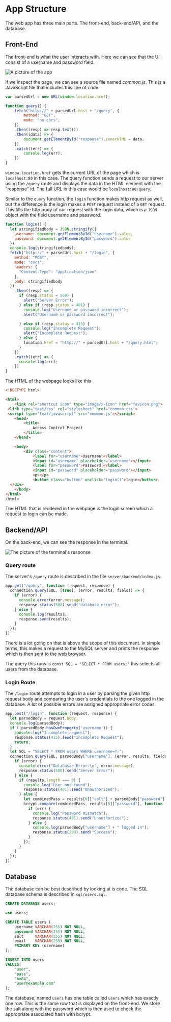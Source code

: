 # App Structure

The web app has three main parts. The front-end, back-end/API, and the database.

## Front-End

The front-end is what the user interacts with.
Here we can see that the UI consist of a username and password field.

![A picture of the app](./Newindex.png)
<br>

If we inspect the page, we can see a source file named _common.js_.
This is a JavaScript file that includes this line of code.

```Javascript
var parsedUrl = new URL(window.location.href);

function query() {
    fetch("http://" + parsedUrl.host + "/query", {
        method: "GET",
        mode: "no-cors",
    })
    .then((resp) => resp.text())
    .then((data) => {
        document.getElementById("response").innerHTML = data;
    })
    .catch((err) => {
        console.log(err);
    })
}
```

`window.location.href` gets the current URL of the page which is `localhost:80` in this case.
The query function sends a request to our server using the `/query` route and displays the data in the HTML element with the "response" id. The full URL in this case would be `localhost:80/query`.

Similar to the `query` function, the `login` function makes http request as well, but the
difference is the login makes a `POST` request instead of a `GET` request.
This fills the http body of our request with the login data, which is a `JSON` object with the field username and password.

```Javascript
function login() {
  let stringifiedbody = JSON.stringify({
    username: document.getElementById("username").value,
    password: document.getElementById("password").value
  })
  console.log(stringifiedbody);
  fetch("http://" + parsedUrl.host + "/login", {
    method: "POST",
    mode: "cors",
    headers: {
      "Content-Type": "application/json"
    },
    body: stringifiedbody
  })
    .then((resp) => {
      if (resp.status = 500) {
        alert("Server Error");
      } else if (resp.status = 401) {
        console.log("Username or password incorrect");
        alert("Username or password incorrect");

      } else if (resp.status = 415) {
        console.log("Incomplete Request");
        alert("Incomplete Request");
      } else {
        location.href = "http://" + parsedUrl.host + "/query.html";
      }
    })
    .catch((err) => {
      console.log(err);
    })
}
```

The HTML of the webpage looks like this

```HTML
<!DOCTYPE html>

<html>
    <link rel="shortcut icon" type="image/x-icon" href="favicon.png">
 <link type="text/css" rel="stylesheet" href="common.css">
 <script type="text/javascript" src="common.js"></script>
    <head>
        <title>
            Access Control Project
        </title>
    </head>

    <body>
        <div class="content">
            <label for="username">Username:</label>
            <input id="username" placeholder="username"></input>
            <label for="password">Password:</label>
            <input id="password" placeholder="password"></input>
            <p></p>
            <button class="button" onclick="login()">login</button>
  </div>
    </body>
</html>
/html>
```

The HTML that is rendered in the webpage is the login screen which a request to login can be made.

## Backend/API

On the back-end, we can see the response in the terminal.

![The picture of the terminal's response](./term.png)
<br>

### Query route

The server's `/query` route is described in the file `server/backend/index.js`.

```Javascript
app.get("/query", function (request, response) {
  connection.query(SQL, [true], (error, results, fields) => {
    if (error) {
      console.error(error.message);
      response.status(500).send("database error");
    } else {
      console.log(results);
      response.send(results);
    }
  });
})
```

There is a lot going on that is above the scope of this document. In simple terms, this makes a request to the MySQL server and prints the response which is then sent to the web browser.

The query this runs is `const SQL = "SELECT * FROM users;"`
this selects all users from the database.

### Login Route

The `/login` route attempts to login in a user by parsing the given http request body and comparing the user's credentials to the one logged in the database.
A lot of possible errors are assigned appropriate error codes.

```Javascript
app.post("/login", function (request, response) {
  let parsedBody = request.body;
  console.log(parsedBody);
  if (!parsedBody.hasOwnProperty('username')) {
    console.log("Incomplete request");
    response.status(415).send("Incomplete Request");
    return;
  }
  let SQL = "SELECT * FROM users WHERE username=?;";
  connection.query(SQL, parsedBody["username"], (error, results, fields) => {
    if (error) {
      console.error("Databasae Error:\n", error.message);
      response.status(500).send("Server Error");
    } else {
      if (results.length === 0) {
        console.log("User not found");
        response.status(401).send("Unauthorized");
      } else {
        let combinedPass = results[0]["salt"] + parsedBody["password"] + PEPPER;
        bcrypt.compare(combinedPass, results[0]["password"], function (err, result) {
          if (err) {
            console.log("Password mismatch");
            response.status(401).send("Unauthorized");
          } else {
            console.log(parsedBody["username"] + " logged in");
            response.status(200).send("Success");
          }
        });
      }
    }
  });
})
```

## Database

The database can be best described by looking at is code.
The SQL database schema is described in `sql/users.sql`.

```SQL
CREATE DATABASE users;

use users;

CREATE TABLE users (
    username VARCHAR(255) NOT NULL,
    password VARCHAR(255) NOT NULL,
    salt     VARCHAR(255) NOT NULL,
    email    VARCHAR(255) NOT NULL,
    PRIMARY KEY (username)
);

INSERT INTO users
VALUES(
    "user",
    "pass",
    "hm84",
    "user@example.com"
);
```

The database, named `users` has one table called `users` which has exactly one row. This is the same row that is displayed on the front-end.
We store the salt along with the password which is then used to check the appropriate associated hash with bcrypt.
